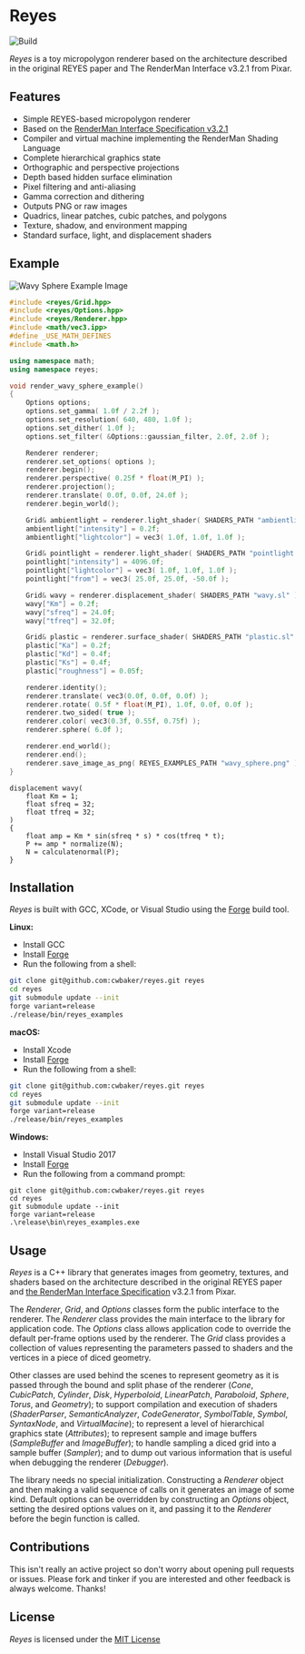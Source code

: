 
# Reyes

![Build](https://github.com/cwbaker/reyes/workflows/Build/badge.svg)

*Reyes* is a toy micropolygon renderer based on the architecture described in the original REYES paper and The RenderMan Interface v3.2.1 from Pixar.

## Features

- Simple REYES-based micropolygon renderer
- Based on the [RenderMan Interface Specification v3.2.1](https://en.wikipedia.org/wiki/RenderMan_Interface_Specification)
- Compiler and virtual machine implementing the RenderMan Shading Language
- Complete hierarchical graphics state
- Orthographic and perspective projections
- Depth based hidden surface elimination
- Pixel filtering and anti-aliasing
- Gamma correction and dithering
- Outputs PNG or raw images
- Quadrics, linear patches, cubic patches, and polygons
- Texture, shadow, and environment mapping
- Standard surface, light, and displacement shaders

## Example

![Wavy Sphere Example Image](src/reyes/reyes_examples/wavy_sphere.png)

~~~c++
#include <reyes/Grid.hpp>
#include <reyes/Options.hpp>
#include <reyes/Renderer.hpp>
#include <math/vec3.ipp>
#define _USE_MATH_DEFINES
#include <math.h>

using namespace math;
using namespace reyes;

void render_wavy_sphere_example()
{
    Options options;
    options.set_gamma( 1.0f / 2.2f );
    options.set_resolution( 640, 480, 1.0f );
    options.set_dither( 1.0f );
    options.set_filter( &Options::gaussian_filter, 2.0f, 2.0f );

    Renderer renderer;
    renderer.set_options( options );
    renderer.begin();
    renderer.perspective( 0.25f * float(M_PI) );
    renderer.projection();
    renderer.translate( 0.0f, 0.0f, 24.0f );
    renderer.begin_world();

    Grid& ambientlight = renderer.light_shader( SHADERS_PATH "ambientlight.sl" );
    ambientlight["intensity"] = 0.2f;
    ambientlight["lightcolor"] = vec3( 1.0f, 1.0f, 1.0f );

    Grid& pointlight = renderer.light_shader( SHADERS_PATH "pointlight.sl" );
    pointlight["intensity"] = 4096.0f;
    pointlight["lightcolor"] = vec3( 1.0f, 1.0f, 1.0f );
    pointlight["from"] = vec3( 25.0f, 25.0f, -50.0f );

    Grid& wavy = renderer.displacement_shader( SHADERS_PATH "wavy.sl" );
    wavy["Km"] = 0.2f;
    wavy["sfreq"] = 24.0f;
    wavy["tfreq"] = 32.0f;

    Grid& plastic = renderer.surface_shader( SHADERS_PATH "plastic.sl" );
    plastic["Ka"] = 0.2f;
    plastic["Kd"] = 0.4f;
    plastic["Ks"] = 0.4f;
    plastic["roughness"] = 0.05f;

    renderer.identity();
    renderer.translate( vec3(0.0f, 0.0f, 0.0f) );
    renderer.rotate( 0.5f * float(M_PI), 1.0f, 0.0f, 0.0f );
    renderer.two_sided( true );
    renderer.color( vec3(0.3f, 0.55f, 0.75f) );
    renderer.sphere( 6.0f );

    renderer.end_world();
    renderer.end();
    renderer.save_image_as_png( REYES_EXAMPLES_PATH "wavy_sphere.png" );
}
~~~

~~~
displacement wavy(
    float Km = 1;
    float sfreq = 32;
    float tfreq = 32;
)
{
    float amp = Km * sin(sfreq * s) * cos(tfreq * t);
    P += amp * normalize(N);
    N = calculatenormal(P);
}
~~~

## Installation

*Reyes* is built with GCC, XCode, or Visual Studio using the [Forge](https:/www.github.com/cwbaker/forge#forge) build tool.

**Linux:**

- Install GCC
- Install [Forge](https:/www.github.com/cwbaker/forge#forge)
- Run the following from a shell:

~~~bash
git clone git@github.com:cwbaker/reyes.git reyes
cd reyes
git submodule update --init
forge variant=release
./release/bin/reyes_examples
~~~

**macOS:**

- Install Xcode
- Install [Forge](https:/www.github.com/cwbaker/forge#forge)
- Run the following from a shell:

~~~bash
git clone git@github.com:cwbaker/reyes.git reyes
cd reyes
git submodule update --init
forge variant=release
./release/bin/reyes_examples
~~~

**Windows:**

- Install Visual Studio 2017
- Install [Forge](https:/www.github.com/cwbaker/forge#forge)
- Run the following from a command prompt:

~~~
git clone git@github.com:cwbaker/reyes.git reyes
cd reyes
git submodule update --init
forge variant=release
.\release\bin\reyes_examples.exe
~~~

## Usage

*Reyes* is a C++ library that generates images from geometry, textures, and shaders based on the architecture described in the original REYES paper and [the RenderMan Interface Specification](https://en.wikipedia.org/wiki/RenderMan_Interface_Specification) v3.2.1 from Pixar. 

The *Renderer*, *Grid*, and *Options* classes form the public interface to the renderer.  The *Renderer* class provides the main interface to the library for application code.  The *Options* class allows application code to override the default per-frame options used by the renderer.  The *Grid* class provides a collection of values representing the parameters passed to shaders and the vertices in a piece of diced geometry.

Other classes are used behind the scenes to represent geometry as it is passed through the bound and split phase of the renderer (*Cone*, *CubicPatch*, *Cylinder*, *Disk*, *Hyperboloid*, *LinearPatch*, *Paraboloid*, *Sphere*, *Torus*, and *Geometry*); to support compilation and execution of shaders (*ShaderParser*, *SemanticAnalyzer*, *CodeGenerator*, *SymbolTable*, *Symbol*, *SyntaxNode*, and *VirtualMacine*); to represent a level of hierarchical graphics state (*Attributes*); to represent sample and image buffers (*SampleBuffer* and *ImageBuffer*); to handle sampling a diced grid into a sample buffer (*Sampler*); and to dump out various information that is useful when debugging the renderer (*Debugger*).

The library needs no special initialization.  Constructing a *Renderer* object and then making a valid sequence of calls on it generates an image of some kind.  Default options can be overridden by constructing an *Options* object, setting the desired options values on it, and passing it to the *Renderer* before the begin function is called.

## Contributions

This isn't really an active project so don't worry about opening pull requests or issues.  Please fork and tinker if you are interested and other feedback is always welcome.  Thanks!

## License

*Reyes* is licensed under the [MIT License](http://www.opensource.org/licenses/MIT)
